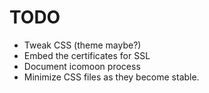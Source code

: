 # TODO

* Tweak CSS (theme maybe?)
* Embed the certificates for SSL
* Document icomoon process
* Minimize CSS files as they become stable.